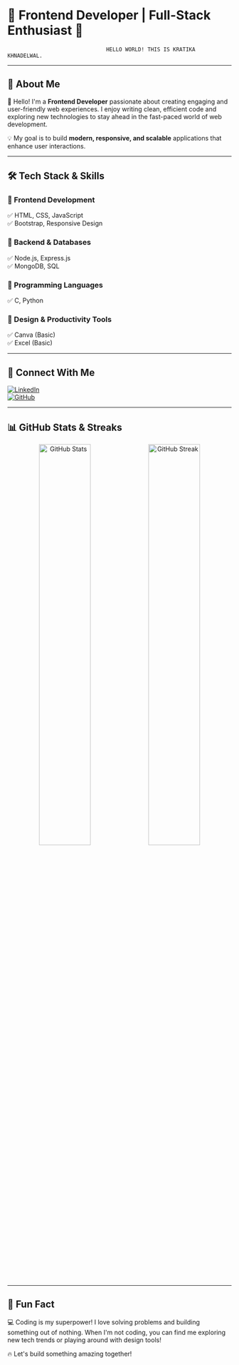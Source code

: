 # 🎨 Frontend Developer | Full-Stack Enthusiast 🚀

                                   HELLO WORLD! THIS IS KRATIKA KHNADELWAL.
---

## 🌟 About Me

👋 Hello! I'm a **Frontend Developer** passionate about creating engaging and user-friendly web experiences. I enjoy writing clean, efficient code and exploring new technologies to stay ahead in the fast-paced world of web development.

💡 My goal is to build **modern, responsive, and scalable** applications that enhance user interactions.

---

## 🛠️ Tech Stack & Skills

### 🎨 Frontend Development
✅ HTML, CSS, JavaScript  
✅ Bootstrap, Responsive Design  

### 💾 Backend & Databases
✅ Node.js, Express.js  
✅ MongoDB, SQL  

### 🔢 Programming Languages
✅ C, Python  

### 🎨 Design & Productivity Tools
✅ Canva (Basic)  
✅ Excel (Basic)  

---

## 🔗 Connect With Me

[![LinkedIn](https://img.shields.io/badge/LinkedIn-0077B5?style=for-the-badge&logo=linkedin&logoColor=white)](https://www.linkedin.com/)  
[![GitHub](https://img.shields.io/badge/GitHub-100000?style=for-the-badge&logo=github&logoColor=white)](https://github.com/)

---

## 📊 GitHub Stats & Streaks

<div align="center">
  <img src="https://github-readme-stats.vercel.app/api?username=yourusername&show_icons=true&theme=tokyonight" alt="GitHub Stats" width="48%" />
  <img src="https://github-readme-streak-stats.herokuapp.com/?user=yourusername&theme=tokyonight" alt="GitHub Streak" width="48%" />
</div>

---

## 🚀 Fun Fact
💻 Coding is my superpower! I love solving problems and building something out of nothing. When I'm not coding, you can find me exploring new tech trends or playing around with design tools!

🔥 Let's build something amazing together!
